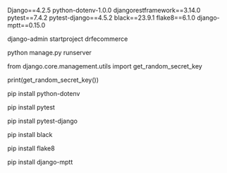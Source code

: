 <!-- Packages -->

Django==4.2.5
python-dotenv-1.0.0 
djangorestframework==3.14.0
pytest==7.4.2
pytest-django==4.5.2
black==23.9.1
flake8==6.1.0
django-mptt==0.15.0

<!-- Commands -->

django-admin startproject drfecommerce

python manage.py runserver

from django.core.management.utils import get_random_secret_key 

print(get_random_secret_key())

pip install python-dotenv

pip install pytest

pip install pytest-django

pip install black

pip install flake8

pip install django-mptt

